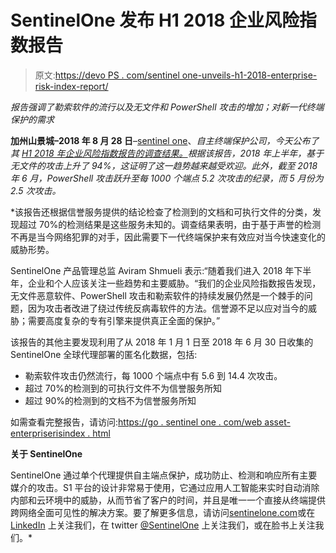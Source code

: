 # SentinelOne 发布 H1 2018 企业风险指数报告

> 原文:[https://devo PS . com/sentinel one-unveils-h1-2018-enterprise-risk-index-report/](https://devops.com/sentinelone-unveils-h1-2018-enterprise-risk-index-report/)

*报告强调了勒索软件的流行以及无文件和 PowerShell 攻击的增加；对新一代终端保护的需求*

**加州山景城–2018 年 8 月 28 日**–[sentinel one](https://sentinelone.com/)、*自主终端保护公司，今天公布了其 [H1 2018 年企业风险指数报告的调查结果。](https://go.sentinelone.com/WebAsset-EnterpriseRiskIndex.html)根据该报告，2018 年上半年，基于无文件的攻击上升了 94%，这证明了这一趋势越来越受欢迎。此外，截至 2018 年 6 月，PowerShell 攻击跃升至每 1000 个端点 5.2 次攻击的纪录，而 5 月份为 2.5 次攻击。*

 *该报告还根据信誉服务提供的结论检查了检测到的文档和可执行文件的分类，发现超过 70%的检测结果是这些服务未知的。调查结果表明，由于基于声誉的检测不再是当今网络犯罪的对手，因此需要下一代终端保护来有效应对当今快速变化的威胁形势。

SentinelOne 产品管理总监 Aviram Shmueli 表示:“随着我们进入 2018 年下半年，企业和个人应该关注一些趋势和主要威胁。“我们的企业风险指数报告发现，无文件恶意软件、PowerShell 攻击和勒索软件的持续发展仍然是一个棘手的问题，因为攻击者改进了绕过传统反病毒软件的方法。信誉源不足以应对当今的威胁；需要高度复杂的专有引擎来提供真正全面的保护。”

该报告的其他主要发现利用了从 2018 年 1 月 1 日至 2018 年 6 月 30 日收集的 SentinelOne 全球代理部署的匿名化数据，包括:

*   勒索软件攻击仍然流行，每 1000 个端点中有 5.6 到 14.4 次攻击。
*   超过 70%的检测到的可执行文件不为信誉服务所知
*   超过 90%的检测到的文档不为信誉服务所知

如需查看完整报告，请访问:[https://go . sentinel one . com/web asset-enterpriserisindex . html](https://go.sentinelone.com/WebAsset-EnterpriseRiskIndex.html)

**关于 SentinelOne**

SentinelOne 通过单个代理提供自主端点保护，成功防止、检测和响应所有主要媒介的攻击。S1 平台的设计非常易于使用，它通过应用人工智能来实时自动消除内部和云环境中的威胁，从而节省了客户的时间，并且是唯一一个直接从终端提供跨网络全面可见性的解决方案。要了解更多信息，请访问[sentinelone.com](https://www.sentinelone.com/)或在 [LinkedIn](https://www.linkedin.com/company/2886771?trk=tyah&trkInfo=clickedVertical%3Acompany%2CclickedEntityId%3A2886771%2Cidx%3A2-3-4%2CtarId%3A1483744835083%2Ctas%3ASentine) 上关注我们，在 twitter [@SentinelOne](https://twitter.com/sentinelone) 上关注我们，或在脸书上关注我们。*